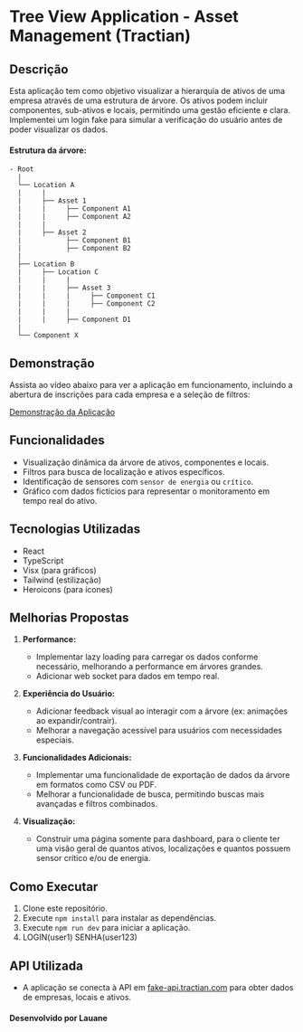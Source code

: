 # Tree View Application - Asset Management (Tractian)

## Descrição
Esta aplicação tem como objetivo visualizar a hierarquia de ativos de uma empresa através de uma estrutura de árvore. Os ativos podem incluir componentes, sub-ativos e locais, permitindo uma gestão eficiente e clara.
Implementei um login fake para simular a verificação do usuário antes de poder visualizar os dados.

#### Estrutura da árvore:
```
- Root
  |
  └── Location A
  |     |
  |     ├── Asset 1
  |     |     ├── Component A1
  |     |     ├── Component A2
  |     |
  |     ├── Asset 2
  |           ├── Component B1
  |           ├── Component B2
  |
  ├── Location B
  |     ├── Location C
  |     |     |
  |     |     ├── Asset 3
  |     |     |     ├── Component C1
  |     |     |     ├── Component C2
  |     |     |
  |     |     ├── Component D1
  |
  └── Component X
```

## Demonstração
Assista ao vídeo abaixo para ver a aplicação em funcionamento, incluindo a abertura de inscrições para cada empresa e a seleção de filtros:

[Demonstração da Aplicação](https://jam.dev/c/cdd88c00-5542-43aa-b0c0-65e022b70dcf)

## Funcionalidades
- Visualização dinâmica da árvore de ativos, componentes e locais.
- Filtros para busca de localização e ativos específicos.
- Identificação de sensores com `sensor de energia` ou `crítico`.
- Gráfico com dados fictícios para representar o monitoramento em tempo real do ativo.

## Tecnologias Utilizadas
- React
- TypeScript
- Visx (para gráficos)
- Tailwind (estilização)
- Heroicons (para ícones)

## Melhorias Propostas

1. **Performance:**
   - Implementar lazy loading para carregar os dados conforme necessário, melhorando a performance em árvores grandes.
   - Adicionar web socket para dados em tempo real.

2. **Experiência do Usuário:**
   - Adicionar feedback visual ao interagir com a árvore (ex: animações ao expandir/contrair).
   - Melhorar a navegação acessível para usuários com necessidades especiais.

3. **Funcionalidades Adicionais:**
   - Implementar uma funcionalidade de exportação de dados da árvore em formatos como CSV ou PDF.
   - Melhorar a funcionalidade de busca, permitindo buscas mais avançadas e filtros combinados.

4. **Visualização:**
   - Construir uma página somente para dashboard, para o cliente ter uma visão geral de quantos ativos, localizações e quantos possuem sensor crítico e/ou de energia.

## Como Executar
1. Clone este repositório.
2. Execute `npm install` para instalar as dependências.
3. Execute `npm run dev` para iniciar a aplicação.
4. LOGIN(user1) SENHA(user123)

## API Utilizada
- A aplicação se conecta à API em [fake-api.tractian.com](https://fake-api.tractian.com) para obter dados de empresas, locais e ativos.

#### Desenvolvido por Lauane
